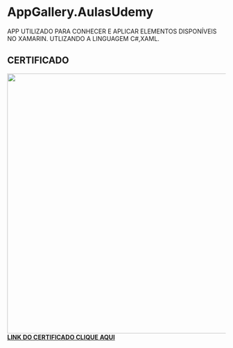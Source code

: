 # AppGallery.AulasUdemy
APP UTILIZADO PARA CONHECER E APLICAR ELEMENTOS DISPONÍVEIS NO XAMARIN.
UTLIZANDO A LINGUAGEM C#,XAML.</br>
<h2><b>CERTIFICADO<b/></h2>
<img style="width: 900px; height: 600px;" src="https://user-images.githubusercontent.com/107502578/235322850-a92ad54f-c88a-4aac-b729-9df46725e186.jpg"/><br>
<a style="aling:center;" href="https://www.udemy.com/certificate/UC-c6b5891a-2614-43cb-be1d-70081cf66619/" target="_blank">LINK DO CERTIFICADO CLIQUE AQUI </a>

